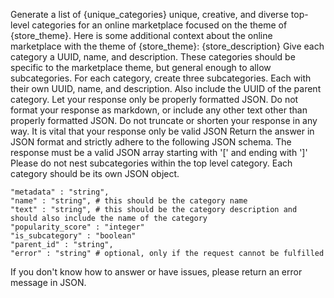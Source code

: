 Generate a list of {unique_categories} unique, creative, and diverse top-level categories for an online marketplace focused on the theme of {store_theme}.
Here is some additional context about the online marketplace with the theme of {store_theme}: {store_description}
Give each category a UUID, name, and description. These categories should be specific to the marketplace theme, but general enough to allow subcategories.
For each category, create three subcategories. Each with their own UUID, name, and description. Also include the UUID of the parent category.
Let your response only be properly formatted JSON. Do not format your response as markdown, or include any other text other than properly formatted JSON.
Do not truncate or shorten your response in any way. It is vital that your response only be valid JSON
Return the answer in JSON format and strictly adhere to the following JSON schema. The response must be a valid JSON array starting with '[' and ending with ']'
Please do not nest subcategories within the top level category. Each category should be its own JSON object.
```
"metadata" : "string",
"name" : "string", # this should be the category name
"text" : "string", # this should be the category description and should also include the name of the category
"popularity_score" : "integer"
"is_subcategory" : "boolean"
"parent_id" : "string",
"error" : "string" # optional, only if the request cannot be fulfilled
```
If you don't know how to answer or have issues, please return an error message in JSON.